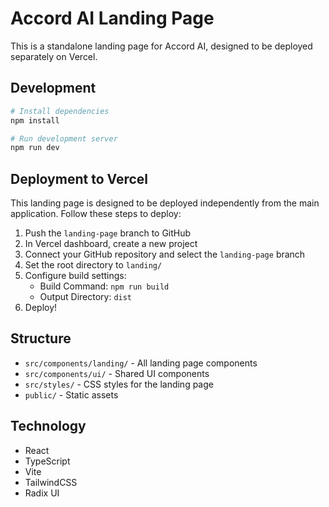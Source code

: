 # Accord AI Landing Page

This is a standalone landing page for Accord AI, designed to be deployed separately on Vercel.

## Development

```bash
# Install dependencies
npm install

# Run development server
npm run dev
```

## Deployment to Vercel

This landing page is designed to be deployed independently from the main application. Follow these steps to deploy:

1. Push the `landing-page` branch to GitHub
2. In Vercel dashboard, create a new project
3. Connect your GitHub repository and select the `landing-page` branch
4. Set the root directory to `landing/`
5. Configure build settings:
   - Build Command: `npm run build`
   - Output Directory: `dist`
6. Deploy!

## Structure

- `src/components/landing/` - All landing page components
- `src/components/ui/` - Shared UI components
- `src/styles/` - CSS styles for the landing page
- `public/` - Static assets

## Technology

- React
- TypeScript
- Vite
- TailwindCSS
- Radix UI
